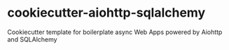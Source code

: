 # cookiecutter-aiohttp-sqlalchemy

Cookiecutter template for boilerplate async Web Apps powered by Aiohttp and SQLAlchemy

